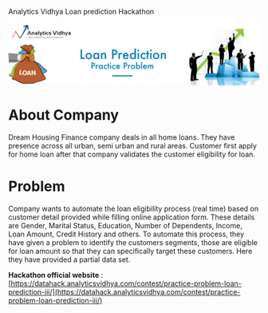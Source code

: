 Analytics Vidhya Loan prediction Hackathon

![alt text](https://github.com/gijopeter/Loan_Prediction_hackathon/blob/master/images/loanpred.png)

# About Company #

Dream Housing Finance company deals in all home loans. They have presence across all urban, semi urban and rural areas. Customer first apply for home loan after that company validates the customer eligibility for loan.

# Problem #

Company wants to automate the loan eligibility process (real time) based on customer detail provided while filling online application form. These details are Gender, Marital Status, Education, Number of Dependents, Income, Loan Amount, Credit History and others. To automate this process, they have given a problem to identify the customers segments, those are eligible for loan amount so that they can specifically target these customers. Here they have provided a partial data set.

**Hackathon official website** : [https://datahack.analyticsvidhya.com/contest/practice-problem-loan-prediction-iii/](https://datahack.analyticsvidhya.com/contest/practice-problem-loan-prediction-iii/)

